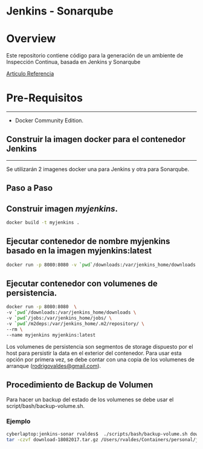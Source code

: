 # Jenkins - Sonarqube

# Overview 

Este repositorio contiene código para la generación de un ambiente de Inspección Continua, basada en Jenkins
y Sonarqube

[Articulo Referencia](https://dzone.com/articles/dockerizing-jenkins-2-setup-and-using-it-along-wit?edition=309196&utm_source=Daily%20Digest&utm_medium=email&utm_campaign=dd%202017-07-19)

# Pre-Requisitos
---

* Docker Community Edition.



## Construir la imagen docker para el contenedor Jenkins
----

Se utilizarán 2 imagenes docker una para Jenkins y otra para Sonarqube.

## Paso a Paso

## Construir imagen *myjenkins*.
``` bash
docker build -t myjenkins . 
```
## Ejecutar contenedor de nombre myjenkins  basado en la imagen myjenkins:latest

```bash
docker run -p 8080:8080 -v `pwd`/downloads:/var/jenkins_home/downloads --rm --name myjenkins myjenkins:latest
```

## Ejecutar contenedor con volumenes de persistencia.

```bash
docker run -p 8080:8080  \ 
-v `pwd`/downloads:/var/jenkins_home/downloads \
-v `pwd`/jobs:/var/jenkins_home/jobs/ \
-v `pwd`/m2deps:/var/jenkins_home/.m2/repository/ \
--rm \
--name myjenkins myjenkins:latest
```

Los volumenes de persistencia son segmentos de storage dispuesto por el host para persistir la data en el exterior del contenedor. Para usar esta 
opción por primera vez, se debe contar con una copia de los volumenes de arranque (rodrigovaldes@gmail.com).


## Procedimiento de Backup de Volumen

Para hacer un backup del estado de los volumenes se debe usar el script/bash/backup-volume.sh. 

### Ejemplo

```bash
cyberlaptop:jenkins-sonar rvaldes$  ./scripts/bash/backup-volume.sh download `pwd`
tar -czvf download-18082017.tar.gz /Users/rvaldes/Containers/personal/jenkins-sonar
```


  
